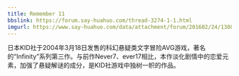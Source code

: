 ```yaml
---
title: Remember 11
bbslink: https://forum.say-huahuo.com/thread-3274-1-1.html
imgurl: https://www.say-huahuo.com/data/attachment/forum/201602/24/130838yej91yd7rtzfpdgp.jpg
---
```


日本KID社于2004年3月18日发售的科幻悬疑类文字冒险AVG游戏，著名的“Infinity”系列第三作。与前作Never7、ever17相比，本作淡化剧情中的恋爱元素，加强了悬疑解谜的成分，是KID社游戏中独树一帜的作品。<!--more-->
